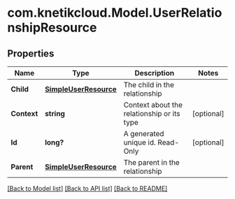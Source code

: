 # com.knetikcloud.Model.UserRelationshipResource
## Properties

Name | Type | Description | Notes
------------ | ------------- | ------------- | -------------
**Child** | [**SimpleUserResource**](SimpleUserResource.md) | The child in the relationship | 
**Context** | **string** | Context about the relationship or its type | [optional] 
**Id** | **long?** | A generated unique id. Read-Only | [optional] 
**Parent** | [**SimpleUserResource**](SimpleUserResource.md) | The parent in the relationship | 

[[Back to Model list]](../README.md#documentation-for-models) [[Back to API list]](../README.md#documentation-for-api-endpoints) [[Back to README]](../README.md)

